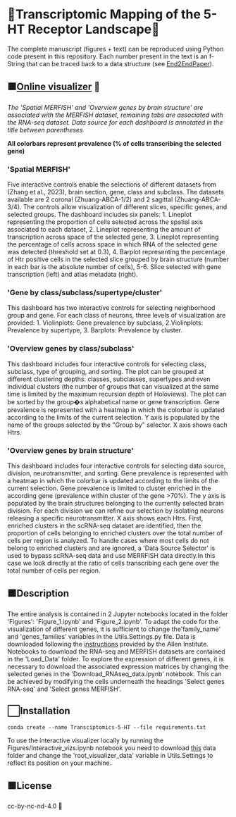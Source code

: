 # 🧬Transcriptomic Mapping of the 5-HT Receptor Landscape🧬

The complete manuscript (figures + text) can be reproduced using Python code present in this repository. Each number present in the text is an f-String that can be traced back to a data structure (see [End2EndPaper](https://github.com/RobertoDF/End2EndPaper)).

## 🟧[Online visualizer](https://rdef654875678597657-5-ht-transcriptomics.hf.space) 🧠

*The 'Spatial MERFISH' and 'Overview genes by brain structure' are associated with the MERFISH dataset, remaining tabs are associated with the RNA-seq dataset. 
Data source for each dashboard is annotated in the title between parentheses*

**All colorbars represent prevalence (% of cells transcribing the selected gene)**

### 'Spatial MERFISH'
Five interactive controls enable the selections of different datasets from (Zhang et al., 2023), brain section, gene, class and subclass. The datasets available are 2 coronal (Zhuang-ABCA-1/2) and 2 sagittal (Zhuang-ABCA-3/4). The controls allow visualization of different slices, specific genes, and selected groups. The dashboard includes six panels: 1. Lineplot representing the proportion of cells selected across the spatial axis associated to each dataset, 2. Lineplot representing the amount of transcription across space of the selected gene, 3. Lineplot representing the percentage of cells across space in which RNA of the selected gene was detected (threshold set at 0.3), 4. Barplot representing the percentage of Htr positive cells in the selected slice grouped by brain structure (number in each bar is the absolute number of cells), 5-6. Slice selected with gene transcription (left) and atlas metadata (right). 
###  'Gene by class/subclass/supertype/cluster'
This dashboard has two interactive controls for selecting neighborhood group and gene. For each class of neurons, three levels of visualization are provided: 1. Violinplots: Gene prevalence by subclass, 2.Violinplots: Prevalence by supertype, 3. Barplots: Prevalence by cluster. 
### 'Overview genes by class/subclass'
 This dashboard includes four interactive controls for selecting class, subclass, type of grouping, and sorting. The plot can be grouped at different clustering depths: classes, subclasses, supertypes and even individual clusters (the number of groups that can visualized at the same time is limited by the maximum recursion depth of Holoviews). The plot can be sorted by the group�s alphabetical name or gene transcription. Gene prevalence is represented with a heatmap in which the colorbar is updated according to the limits of the current selection. Y axis is populated by the name of the groups selected by the "Group by" selector. X axis shows each Htrs. 
### 'Overview genes by brain structure'  
This dashboard includes four interactive controls for selecting data source, division, neurotransmitter, and sorting. Gene prevalence is represented with a heatmap in which the colorbar is updated according to the limits of the current selection. Gene prevalence is limited to cluster enriched in the according gene (prevalence within cluster of the gene >70%). The y axis is populated by the brain structures belonging to the currently selected brain division. For each division we can refine our selection by isolating neurons releasing a specific neurotransmitter. X axis shows each Htrs. 
First, enriched clusters in the scRNA-seq dataset are identified, then the proportion of cells belonging to enriched clusters over the total number of cells per region is analyzed. To handle cases where most cells do not belong to enriched clusters and are ignored, a 'Data Source Selector' is used to bypass scRNA-seq data and use MERRFISH data directly.In this case we look directly at the ratio of cells transcribing each gene over the total number of cells per region.  

## ⬛️Description

The entire analysis is contained in 2 Jupyter notebooks located in the folder 'Figures': 'Figure_1.ipynb' and 'Figure_2.ipynb'. To adapt the code for the visualization of different genes, it is sufficient to change the'family_name' and 'genes_families' variables in the Utils.Settings.py file. Data is downloaded following the [instructions](https://alleninstitute.github.io/abc_atlas_access/intro.html) provided by the Allen Institute. Notebooks to download the RNA-seq and MERFISH datasets are contained in the 'Load_Data' folder. To explore the expression of different genes, it is necessary to download the associated expression matrices by changing the selected genes in the 'Download_RNAseq_data.ipynb' notebook. This can be achieved by modifying the cells underneath the headings 'Select genes RNA-seq' and 'Select genes MERFISH'.

## ⬜️Installation
```
conda create --name Transciptomics-5-HT --file requirements.txt
```
To use the interactive visualizer locally by running the Figures/Interactive_vizs.ipynb notebook 
you need to download [this](https://huggingface.co/spaces/RDeF654875678597657/5-HT-Transcriptomics/tree/main/Data) data folder and change the 'root_visualizer_data' variable in Utils.Settings 
to reflect its position on your machine.

## 🟩License

cc-by-nc-nd-4.0 🪪
